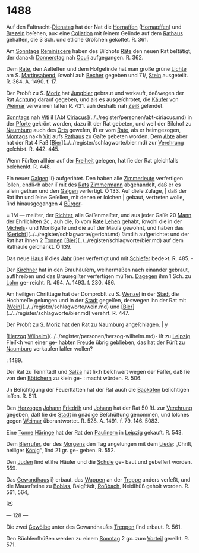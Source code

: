 # 1488

Auf den Faſtnacht-[Dienstag](../../register/worte/dienstag.md) hat der Nat die [Hornaffen](../../register/worte/hornaffen.md)
([Hornapffen](../../register/worte/hornapffen.md)) und [Brezeln](../../register/worte/brezeln.md) beſehen, au< eine [Collation](../../register/worte/collation.md) mit
ſeinem Geſinde auf dem [Rathaus](../../register/worte/rathaus.md) gehalten, die 3 Sch.
und etliche Groſchen gekoſtet. R. 361.

Am [Sonntage](../../register/worte/sonntage.md) [Reminiscere](../../register/worte/reminiscere.md) haben des Biſchofs [Räte](../../register/worte/räte.md)
den neuen Rat beſtätigt, der dana<h [Donnerstag](../../register/worte/donnerstag.md) nah
[Oculi](../../register/worte/oculi.md) aufgegangen. R. 362.

Dem [Rate](../../register/worte/rate.md), den Aelteſten und dem Hofgeſinde hat man
große grüne [Lichte](../../register/worte/lichte.md) am S. [Martinsabend](../../register/worte/martinsabend.md), ſowohl auh
[Becher](../../register/worte/becher.md) gegeben und 71/, [Stein](../../register/worte/stein.md) ausgeteilt. R. 364.
A. 1490. f. 17.

Der Probſt zu S. [Moriz](../../register/worte/moriz.md) hat [Jungbier](../../register/worte/jungbier.md) gebraut und
verkauft, de8wegen der Rat [Achtung](../../register/worte/achtung.md) darauf gegeben, und
als es ausgeſchrotet, die [Käufer](../../register/worte/käufer.md) von [Weimar](../../register/orte/weimar.md) verwarnen
laſſen R. 431. auh deshalb nah [Zeiß](../../register/worte/zeiß.md) geſendet.

[Sonntags](../../register/worte/sonntags.md) nah [Viti](../../register/worte/viti.md) iſ [Abt [Ciriacus](../../register/worte/ciriacus.md)](../../register/personen/abt-ciriacus.md) in der [Pforte](../../register/worte/pforte.md)
gekrönt worden, dazu iſt der Rat gebeten, und weil der
Biſchof zu [Naumburg](../../register/orte/naumburg.md) auch des [Orts](../../register/worte/orts.md) geweſen, iſt er vom
[Rate](../../register/worte/rate.md), als er heimgezogen, [Montags](../../register/worte/montags.md) na<h [Viti](../../register/worte/viti.md) aufs
[Rathaus](../../register/worte/rathaus.md) zu Gaſte gebeten worden. Dem [Abte](../../register/worte/abte.md) aber hat
der Rat 4 Faß [[Bier](../../register/worte/bier.md)](../../register/schlagworte/bier.md) zur [Verehrung](../../register/worte/verehrung.md) geſchi>t. R. 442. 445.

Wenn Fürſten allhier auf der [Freiheit](../../register/worte/freiheit.md) gelegen, hat ſie
der Rat gleichfalls beſchenkt. R. 448.

Ein neuer [Galgen](../../register/worte/galgen.md) iſ} aufgerihtet. Den haben alle
[Zimmerleute](../../register/worte/zimmerleute.md) verfertigen ſollen, endli<h aber iſ mit des
[Rats](../../register/worte/rats.md) [Zimmermann](../../register/worte/zimmermann.md) abgehandelt, daß er es allein gethan
und den [Galgen](../../register/worte/galgen.md) verfertigt. Ö 133. Auf dieſe Zuſage, |
daß der Rat ihn und ſeine Geſellen, mit denen er ſolchen |
gebaut, vertreten wolle, ſind hinausgegangen 4 [Bürger](../../register/worte/bürger.md)-


= 1M —
meiſter, der [Richter](../../register/worte/richter.md), alle Gaſſenmeiſter, und aus jeder
Gaſſe 20 [Mann](../../register/worte/mann.md) der Ehrlichſten 2c., auh die, ſo vom
[Rate](../../register/worte/rate.md) [Lehen](../../register/worte/lehen.md) gehabt, ſowohl die in der [Michels](../../register/worte/michels.md)- und
Morißgaſſe und die auf der Mauſa gewohnt, und haben
das [[Gericht](../../register/worte/gericht.md)](../../register/schlagworte/gericht.md) ſämtlih aufgerichtet und der Rat hat ihnen
2 [Tonnen](../../register/worte/tonnen.md) [[Bier](../../register/worte/bier.md)](../../register/schlagworte/bier.md) auf dem Rathauſe geſchänkt. Ö 139.

Das neue [Haus](../../register/worte/haus.md) iſ dies [Jahr](../../register/worte/jahr.md) über verfertigt und
mit [Schiefer](../../register/worte/schiefer.md) bede>t. R. 485. -

Der [Kirchner](../../register/worte/kirchner.md) hat in den Brauhäuſern, welhermaßen
nach einander gebraut, aufſhreiben und das Brauregiſter
verfertigen müſſen. [Dagegen](../../register/worte/dagegen.md) ihm 1 Sch. zu [Lohn](../../register/orte/lohn.md) ge-
reicht. R. 494. A. 1493. f. 230. 486.

Am heiligen Chriſttage hat der Domprobſt zu
S. [Wenzel](../../register/worte/wenzel.md) in der [Stadt](../../register/worte/stadt.md) die Hochmeſſe geſungen und in
der [Stadt](../../register/worte/stadt.md) gegeſſen, deswegen ihn der Rat mit [[Wein](../../register/worte/wein.md)](../../register/schlagworte/wein.md) und
[[Bier](../../register/worte/bier.md)](../../register/schlagworte/bier.md) verehrt. R. 447.

Der Probſt zu S. [Moriz](../../register/worte/moriz.md) hat den Rat zu [Naumburg](../../register/orte/naumburg.md)
angeſchlagen. | y

[[Herzog](../../register/worte/herzog.md) [Wilhelm](../../register/worte/wilhelm.md)](../../register/personen/herzog-wilhelm.md)- iſt zu [Leipzig](../../register/orte/leipzig.md) Fleiſ<h von einer ge-
habten [Freude](../../register/worte/freude.md) übrig geblieben, das hat der Fürſt zu
[Naumburg](../../register/orte/naumburg.md) verkaufen laſſen wollen?

: 1489.

Der Rat zu Tennſtädt und [Salza](../../register/worte/salza.md) hat ſi<h beſchwert
wegen der Fäſſer, daß ſie von den [Böttchern](../../register/worte/böttchern.md) zu klein ge- :
macht würden. R. 506.

Jn Beſichtigung der Feuerſtätten hat der Rat auch die
[Backöfen](../../register/worte/backöfen.md) beſichtigen laſſen. R. 511.

Den [Herzogen](../../register/worte/herzogen.md) [Johann](../../register/worte/johann.md) [Friedrih](../../register/worte/friedrih.md) und [Johann](../../register/worte/johann.md) hat der
Rat 50 ﬅl. zur [Verehrung](../../register/worte/verehrung.md) gegeben, daß ſie die [Stadt](../../register/worte/stadt.md) in
gnädige Beſchüßung genommen, und ſolches gegen [Weimar](../../register/orte/weimar.md)
überantwortet. R. 528. A. 1491. f. 79. 146. 5083.

Eine [Tonne](../../register/worte/tonne.md) [Häringe](../../register/worte/häringe.md) hat der Rat den [Paulinern](../../register/worte/paulinern.md) in
[Leipzig](../../register/orte/leipzig.md) gekauft. R. 543.

Dem [Bierrufer](../../register/worte/bierrufer.md), der des [Morgens](../../register/worte/morgens.md) den Tag angeſungen
mit dem [Liede](../../register/worte/liede.md): „Chriſt, heiliger [König](../../register/worte/könig.md)“, ſind 21 gr. ge-
geben. R. 552.

Den [Juden](../../register/worte/juden.md) ſind etlihe Häuſer und die [Schule](../../register/worte/schule.md) ge-
baut und gebeſſert worden. 559.

Das [Gewandhaus](../../register/worte/gewandhaus.md) i} erbaut, das [Wappen](../../register/worte/wappen.md) an der
[Treppe](../../register/worte/treppe.md) anders verſeßt, und die Mauerſteine zu [Boblas](../../register/orte/boblas.md),
Balgſtädt, [Roßbach](../../register/worte/roßbach.md), Neidſhüß geholt worden. R. 561, 564,

RS


— 128 —

Die zwei [Gewölbe](../../register/worte/gewölbe.md) unter des Gewandhauſes [Treppen](../../register/worte/treppen.md)
ſind erbaut. R. 561.

Den Büchſenſhüßen werden zu einem [Sonntag](../../register/worte/sonntag.md) 2 gx.
zum [Vorteil](../../register/worte/vorteil.md) gereiht. R. 571.
